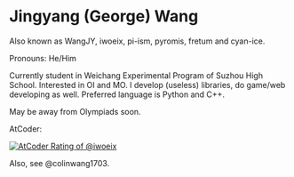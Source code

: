# Jingyang (George) Wang
Also known as WangJY, iwoeix, pi-ism, pyromis, fretum and cyan-ice.

Pronouns: He/Him

Currently student in Weichang Experimental Program of Suzhou High School. Interested in OI and MO. I develop (useless) libraries, do game/web developing as well. Preferred language is Python and C++.

May be away from Olympiads soon.

AtCoder:

[![AtCoder Rating of @iwoeix](https://atrating.baoshuo.dev/rating?username=iwoeix&style=for-the-badge)](https://atcoder.jp/users/iwoeix)

Also, see @colinwang1703.

